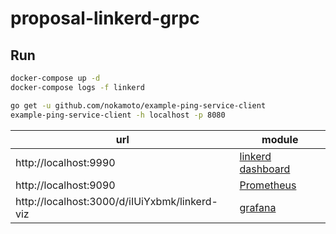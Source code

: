 # proposal-linkerd-grpc

## Run

```bash
docker-compose up -d
docker-compose logs -f linkerd
```

```bash
go get -u github.com/nokamoto/example-ping-service-client
example-ping-service-client -h localhost -p 8080
```

| url | module |
| --- | --- |
| http://localhost:9990 | [linkerd dashboard](https://linkerd.io/1/administration/dashboard/) |
| http://localhost:9090 | [Prometheus](https://prometheus.io/) |
| http://localhost:3000/d/iIUiYxbmk/linkerd-viz | [grafana](https://grafana.com/dashboards/3983) |
